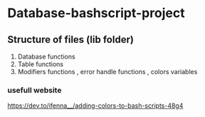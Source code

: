 # Database-bashscript-project
## Structure of files (lib folder)
1. Database functions
2. Table functions
3. Modifiers functions , error handle functions , colors variables

### usefull website
https://dev.to/ifenna__/adding-colors-to-bash-scripts-48g4
